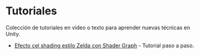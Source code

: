 # Tutoriales

Colección de tutoriales en vídeo o texto para aprender nuevas técnicas en Unity.

- [Efecto cel shading estilo Zelda con Shader Graph](https://www.youtube.com/watch?v=lUmRJRrZfGc) - Tutorial paso a paso.

